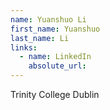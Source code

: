 ```yaml
---
name: Yuanshuo Li
first_name: Yuanshuo
last_name: Li
links:
  - name: LinkedIn
    absolute_url: 
---
```

Trinity College Dublin 
